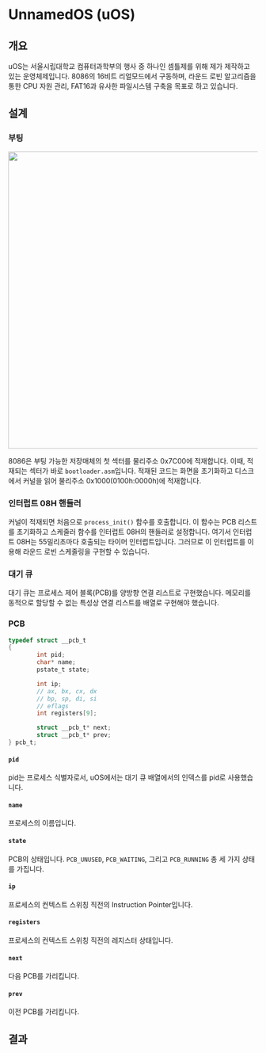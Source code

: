 # UnnamedOS (uOS)
## 개요

uOS는 서울시립대학교 컴퓨터과학부의 행사 중 하나인 셈틀제를 위해 제가 제작하고 있는 운영체제입니다. 8086의 16비트 리얼모드에서 구동하며, 라운드 로빈 알고리즘을 통한 CPU 자원 관리, FAT16과 유사한 파일시스템 구축을 목표로 하고 있습니다.

## 설계

### 부팅
<img src="https://github.com/NatsciT/UnnamedOS/assets/97524957/d8b56368-d401-41a5-b7c0-ca68533c10f4" width="600">

8086은 부팅 가능한 저장매체의 첫 섹터를 물리주소 0x7C00에 적재합니다. 이때, 적재되는 섹터가 바로 `bootloader.asm`입니다. 적재된 코드는 화면을 초기화하고 디스크에서 커널을 읽어 물리주소 0x1000(0100h:0000h)에 적재합니다.

### 인터럽트 08H 핸들러
커널이 적재되면 처음으로 `process_init()` 함수를 호출합니다. 이 함수는 PCB 리스트를 초기화하고 스케줄러 함수를 인터럽트 08H의 핸들러로 설정합니다. 여기서 인터럽트 08H는 55밀리초마다 호출되는 타이머 인터럽트입니다. 그러므로 이 인터럽트를 이용해 라운드 로빈 스케줄링을 구현할 수 있습니다.

### 대기 큐
대기 큐는 프로세스 제어 블록(PCB)를 양방향 연결 리스트로 구현했습니다. 메모리를 동적으로 할당할 수 없는 특성상 연결 리스트를 배열로 구현해야 했습니다.

### PCB
```c
typedef struct __pcb_t
{
        int pid;
        char* name;
        pstate_t state;

        int ip;
        // ax, bx, cx, dx
        // bp, sp, di, si
        // eflags
        int registers[9];

        struct __pcb_t* next;
        struct __pcb_t* prev;
} pcb_t;
```
#### `pid`
pid는 프로세스 식별자로서, uOS에서는 대기 큐 배열에서의 인덱스를 pid로 사용했습니다.
#### `name`
프로세스의 이름입니다.
#### `state`
PCB의 상태입니다. `PCB_UNUSED`, `PCB_WAITING`, 그리고 `PCB_RUNNING` 총 세 가지 상태를 가집니다.
#### `ip`
프로세스의 컨텍스트 스위칭 직전의 Instruction Pointer입니다.
#### `registers`
프로세스의 컨텍스트 스위칭 직전의 레지스터 상태입니다.
#### `next`
다음 PCB를 가리킵니다.
#### `prev`
이전 PCB를 가리킵니다.

## 결과
